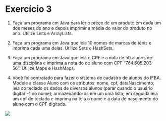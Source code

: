 # Exercício 3


1. Faça um programa em Java para ler o preço de um produto em cada um dos meses do ano e depois imprimir a média do valor do produto no ano. Utilize Lists e ArrayLists.

2. Faça um programa em Java que leia 10 nomes de marcas de tênis e imprima cada uma delas. Utilize Sets e HashSets.

3. Faça um programa em Java que leia o CPF e a nota de 50 alunos de uma disciplina e imprima a nota do do aluno com CPF “764.605.203-56”. Utilize Maps e HashMaps.

4. Você foi contratado para fazer o sistema de cadastro de alunos do IFBA. Modele a classe Aluno com os atributos: nome, cpf, dataNascimento; leia do teclado os dados de diversos alunos (parar quando o usuário digitar -1 no nome); armazenando-os em um uma lista; em seguida leia um cpf do teclado e imprima na tela o nome e a data de nascimento do aluno com o CPF digitado.

![](https://portal.ifba.edu.br/euclides-da-cunha/imagens-campus-euclides/2018/euclidesdacunha.png/@@images/29b9d5f7-2757-41e3-a684-96c7b52337b3.png)
